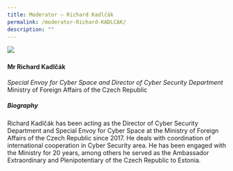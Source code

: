 ```yaml
---
title: ​​Moderator – Richard Kadlčák
permalink: /moderator-Richard-KADLCAK/
description: ""
---
```


![](/images/Speakers/Richard%20KADLČÁK.jpg)

#### **Mr Richard Kadlčák**

*Special Envoy for Cyber Space and Director of Cyber Security Department*  
Ministry of Foreign Affairs of the Czech Republic

##### **Biography**
Richard Kadlčák has been acting as the Director of Cyber Security Department and Special Envoy for Cyber Space at the Ministry of Foreign Affairs of the Czech Republic since 2017. He deals with coordination of international cooperation in Cyber Security area. He has been engaged with the Ministry for 20 years, among others he served as the Ambassador Extraordinary and Plenipotentiary of the Czech Republic to Estonia.